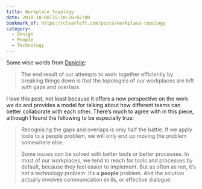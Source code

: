 ```yaml
---
title: Workplace topology
date: 2018-10-08T15:10:26+02:00
bookmark_of: https://clearleft.com/posts/workplace-topology
category:
  - Design
  - People
  - Technology
---
```

Some wise words from [Danielle][1]:

> The end result of our attempts to work together efficiently by breaking things down is that the topologies of our workplaces are left with gaps and overlaps.

I love this post, not least because it offers a new perspective on the work we do and provides a model for talking about how different teams can better collaborate with each other. There’s much to agree with in this piece, although I found the following to be especially true:

> Recognising the gaps and overlaps is only half the battle. If we apply tools to a people problem, we will only end up moving the problem somewhere else.
>
> Some issues *can* be solved with better tools or better processes. In most of our workplaces, we tend to reach for tools and processes by default, because they feel easier to implement. But as often as not, it’s *not* a technology problem. It’s a **people** problem. And the solution actually involves communication skills, or effective dialogue.

[1]: https://clearleft.com/team/danielle-huntrods
